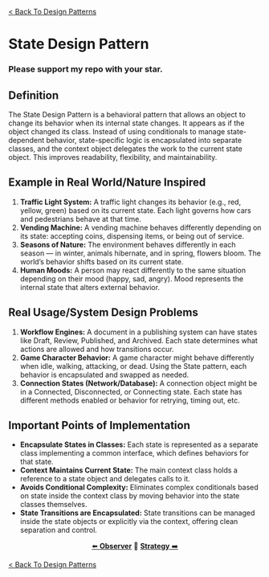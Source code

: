[< Back To Design Patterns](../../../)

# State Design Pattern
### Please support my repo with your star.

## Definition
The State Design Pattern is a behavioral pattern that allows an object to change its behavior when its internal state changes. It appears as if the object changed its class. Instead of using conditionals to manage state-dependent behavior, state-specific logic is encapsulated into separate classes, and the context object delegates the work to the current state object. This improves readability, flexibility, and maintainability.

## Example in Real World/Nature Inspired
1. **Traffic Light System:** A traffic light changes its behavior (e.g., red, yellow, green) based on its current state. Each light governs how cars and pedestrians behave at that time.
2. **Vending Machine:** A vending machine behaves differently depending on its state: accepting coins, dispensing items, or being out of service.
3. **Seasons of Nature:** The environment behaves differently in each season — in winter, animals hibernate, and in spring, flowers bloom. The world’s behavior shifts based on its current state.
4. **Human Moods:** A person may react differently to the same situation depending on their mood (happy, sad, angry). Mood represents the internal state that alters external behavior.

## Real Usage/System Design Problems
1. **Workflow Engines:** A document in a publishing system can have states like Draft, Review, Published, and Archived. Each state determines what actions are allowed and how transitions occur.
2. **Game Character Behavior:** A game character might behave differently when idle, walking, attacking, or dead. Using the State pattern, each behavior is encapsulated and swapped as needed.
3. **Connection States (Network/Database):** A connection object might be in a Connected, Disconnected, or Connecting state. Each state has different methods enabled or behavior for retrying, timing out, etc.

## Important Points of Implementation
- **Encapsulate States in Classes:** Each state is represented as a separate class implementing a common interface, which defines behaviors for that state.
- **Context Maintains Current State:** The main context class holds a reference to a state object and delegates calls to it.
- **Avoids Conditional Complexity:** Eliminates complex conditionals based on state inside the context class by moving behavior into the state classes themselves.
- **State Transitions are Encapsulated:** State transitions can be managed inside the state objects or explicitly via the context, offering clean separation and control.

<p align="center">
  <a href="../../behavioral/observer">⬅️ <strong>Observer</strong></a>
  🔸
  <a href="../../behavioral/strategy"><strong>Strategy</strong> ➡️</a>
</p>

[< Back To Design Patterns](../../../)
